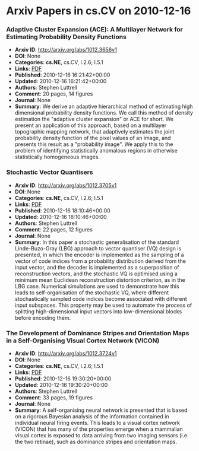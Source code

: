 # Arxiv Papers in cs.CV on 2010-12-16
### Adaptive Cluster Expansion (ACE): A Multilayer Network for Estimating Probability Density Functions
- **Arxiv ID**: http://arxiv.org/abs/1012.3656v1
- **DOI**: None
- **Categories**: **cs.NE**, cs.CV, I.2.6; I.5.1
- **Links**: [PDF](http://arxiv.org/pdf/1012.3656v1)
- **Published**: 2010-12-16 16:21:42+00:00
- **Updated**: 2010-12-16 16:21:42+00:00
- **Authors**: Stephen Luttrell
- **Comment**: 20 pages, 14 figures
- **Journal**: None
- **Summary**: We derive an adaptive hierarchical method of estimating high dimensional probability density functions. We call this method of density estimation the "adaptive cluster expansion" or ACE for short. We present an application of this approach, based on a multilayer topographic mapping network, that adaptively estimates the joint probability density function of the pixel values of an image, and presents this result as a "probability image". We apply this to the problem of identifying statistically anomalous regions in otherwise statistically homogeneous images.



### Stochastic Vector Quantisers
- **Arxiv ID**: http://arxiv.org/abs/1012.3705v1
- **DOI**: None
- **Categories**: **cs.NE**, cs.CV, I.2.6; I.5.1
- **Links**: [PDF](http://arxiv.org/pdf/1012.3705v1)
- **Published**: 2010-12-16 18:10:46+00:00
- **Updated**: 2010-12-16 18:10:46+00:00
- **Authors**: Stephen Luttrell
- **Comment**: 22 pages, 12 figures
- **Journal**: None
- **Summary**: In this paper a stochastic generalisation of the standard Linde-Buzo-Gray (LBG) approach to vector quantiser (VQ) design is presented, in which the encoder is implemented as the sampling of a vector of code indices from a probability distribution derived from the input vector, and the decoder is implemented as a superposition of reconstruction vectors, and the stochastic VQ is optimised using a minimum mean Euclidean reconstruction distortion criterion, as in the LBG case. Numerical simulations are used to demonstrate how this leads to self-organisation of the stochastic VQ, where different stochastically sampled code indices become associated with different input subspaces. This property may be used to automate the process of splitting high-dimensional input vectors into low-dimensional blocks before encoding them.



### The Development of Dominance Stripes and Orientation Maps in a Self-Organising Visual Cortex Network (VICON)
- **Arxiv ID**: http://arxiv.org/abs/1012.3724v1
- **DOI**: None
- **Categories**: **cs.NE**, cs.CV, I.2.6; I.5.1
- **Links**: [PDF](http://arxiv.org/pdf/1012.3724v1)
- **Published**: 2010-12-16 19:30:20+00:00
- **Updated**: 2010-12-16 19:30:20+00:00
- **Authors**: Stephen Luttrell
- **Comment**: 33 pages, 19 figures
- **Journal**: None
- **Summary**: A self-organising neural network is presented that is based on a rigorous Bayesian analysis of the information contained in individual neural firing events. This leads to a visual cortex network (VICON) that has many of the properties emerge when a mammalian visual cortex is exposed to data arriving from two imaging sensors (i.e. the two retinae), such as dominance stripes and orientation maps.



